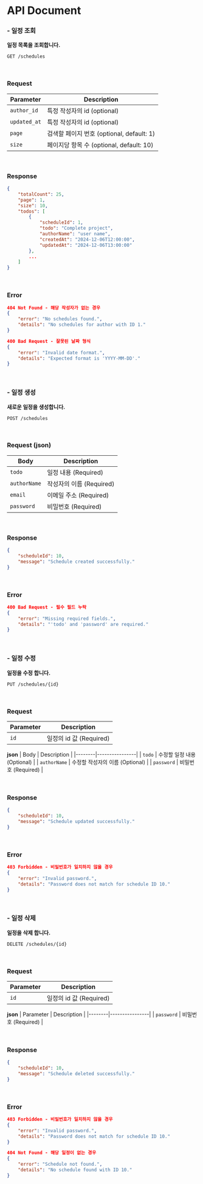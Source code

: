# API Document

### - 일정 조회

**일정 목록을 조회합니다.**

~~~ http
GET /schedules
~~~

<br>

### Request

| Parameter | Description |
|--------|----------------|
| `author_id` | 특정 작성자의 id (optional) |
| `updated_at` | 특정 작성자의 id (optional) |
| `page` | 검색할 페이지 번호 (optional, default: 1) |
| `size` | 페이지당 항목 수 (optional, default: 10) |

<br>

### Response
~~~ json
{
    "totalCount": 25,
    "page": 1,
    "size": 10,
    "todos": [
        {
            "scheduleId": 1,
            "todo": "Complete project",
            "authorName": "user name",
            "createdAt": "2024-12-06T12:00:00",
            "updatedAt": "2024-12-06T13:00:00"
        },
        ...
    ]
}
~~~

<br>

### Error

~~~ json
404 Not Found - 해당 작성자가 없는 경우
{
    "error": "No schedules found.",
    "details": "No schedules for author with ID 1."
}

400 Bad Request - 잘못된 날짜 형식
{
    "error": "Invalid date format.",
    "details": "Expected format is 'YYYY-MM-DD'."
}
~~~

<br>

### - 일정 생성

**새로운 일정을 생성합니다.**

~~~ http
POST /schedules
~~~

<br>

### Request (json)

| Body | Description |
|--------|----------------|
| `todo` | 일정 내용 (Required) |
| `authorName` | 작성자의 이름 (Required) |
| `email` | 이메일 주소 (Required) |
| `password` | 비밀번호 (Required) |

<br>

### Response
~~~ json
{
    "scheduleId": 10,
    "message": "Schedule created successfully."
}
~~~

<br>

### Error

~~~ json
400 Bad Request - 필수 필드 누락
{
    "error": "Missing required fields.",
    "details": "'todo' and 'password' are required."
}
~~~

<br>

### - 일정 수정

**일정을 수정 합니다.**

~~~ http
PUT /schedules/{id}
~~~

<br>

### Request

| Parameter | Description |
|--------|----------------|
| `id` | 일정의 id 값 (Required) |

**json**
| Body | Description |
|--------|----------------|
| `todo` | 수정할 일정 내용 (Optional) |
| `authorName` | 수정할 작성자의 이름 (Optional) |
| `password` | 비밀번호 (Required) |

<br>

### Response
~~~ json
{
    "scheduleId": 10,
    "message": "Schedule updated successfully."
}
~~~

<br>

### Error

~~~ json
403 Forbidden - 비밀번호가 일치하지 않을 경우
{
    "error": "Invalid password.",
    "details": "Password does not match for schedule ID 10."
}
~~~

<br>

### - 일정 삭제

**일정을 삭제 합니다.**

~~~ http
DELETE /schedules/{id}
~~~

<br>

### Request

| Parameter | Description |
|--------|----------------|
| `id` | 일정의 id 값 (Required) |

**json**
| Parameter | Description |
|--------|----------------|
| `password` | 비밀번호 (Required) |

<br>

### Response
~~~ json
{
    "scheduleId": 10,
    "message": "Schedule deleted successfully."
}
~~~

<br>

### Error

~~~ json
403 Forbidden - 비밀번호가 일치하지 않을 경우
{
    "error": "Invalid password.",
    "details": "Password does not match for schedule ID 10."
}

404 Not Found - 해당 일정이 없는 경우
{
    "error": "Schedule not found.",
    "details": "No schedule found with ID 10."
}
~~~

<br>

